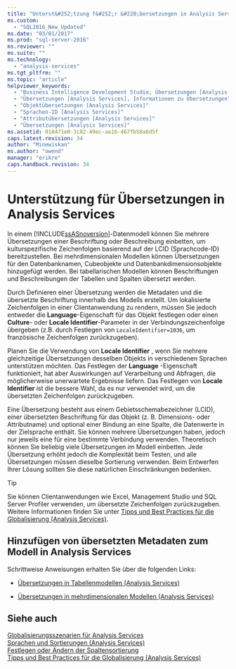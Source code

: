 ```yaml
---
title: "Unterst&#252;tzung f&#252;r &#220;bersetzungen in Analysis Services | Microsoft Docs"
ms.custom: 
  - "SQL2016_New_Updated"
ms.date: "03/01/2017"
ms.prod: "sql-server-2016"
ms.reviewer: ""
ms.suite: ""
ms.technology: 
  - "analysis-services"
ms.tgt_pltfrm: ""
ms.topic: "article"
helpviewer_keywords: 
  - "Business Intelligence Development Studio, Übersetzungen [Analysis Services]"
  - "Übersetzungen [Analysis Services], Informationen zu Übersetzungen"
  - "Objektübersetzungen [Analysis Services]"
  - "Sprachen-ID [Analysis Services]"
  - "Attributübersetzungen [Analysis Services]"
  - "Übersetzungen [Analysis Services]"
ms.assetid: 018471e0-3c82-49ec-aa16-467fb58a6d5f
caps.latest.revision: 34
author: "Minewiskan"
ms.author: "owend"
manager: "erikre"
caps.handback.revision: 34
---
```

# Unterst&#252;tzung f&#252;r &#220;bersetzungen in Analysis Services
  In einem [!INCLUDE[ssASnoversion](../includes/ssasnoversion-md.md)]-Datenmodell können Sie mehrere Übersetzungen einer Beschriftung oder Beschreibung einbetten, um kulturspezifische Zeichenfolgen basierend auf der LCID (Sprachcode-ID) bereitzustellen. Bei mehrdimensionalen Modellen können Übersetzungen für den Datenbanknamen, Cubeobjekte und Datenbankdimensionsobjekte hinzugefügt werden. Bei tabellarischen Modellen können Beschriftungen und Beschreibungen der Tabellen und Spalten übersetzt werden.  
  
 Durch Definieren einer Übersetzung werden die Metadaten und die übersetzte Beschriftung innerhalb des Modells erstellt. Um lokalisierte Zeichenfolgen in einer Clientanwendung zu rendern, müssen Sie jedoch entweder die **Language**-Eigenschaft für das Objekt festlegen oder einen **Culture**- oder **Locale Identifier**-Parameter in der Verbindungszeichenfolge übergeben (z.B. durch Festlegen von `LocaleIdentifier=1036`, um französische Zeichenfolgen zurückzugeben).  
  
 Planen Sie die Verwendung von **Locale Identifier** , wenn Sie mehrere gleichzeitige Übersetzungen desselben Objekts in verschiedenen Sprachen unterstützen möchten. Das Festlegen der **Language** -Eigenschaft funktioniert, hat aber Auswirkungen auf Verarbeitung und Abfragen, die möglicherweise unerwartete Ergebnisse liefern. Das Festlegen von **Locale Identifier** ist die bessere Wahl, da es nur verwendet wird, um die übersetzten Zeichenfolgen zurückzugeben.  
  
 Eine Übersetzung besteht aus einem Gebietsschemabezeichner (LCID), einer übersetzten Beschriftung für das Objekt (z. B. Dimensions- oder Attributname) und optional einer Bindung an eine Spalte, die Datenwerte in der Zielsprache enthält. Sie können mehrere Übersetzungen haben, jedoch nur jeweils eine für eine bestimmte Verbindung verwenden. Theoretisch können Sie beliebig viele Übersetzungen im Modell einbetten. Jede Übersetzung erhöht jedoch die Komplexität beim Testen, und alle Übersetzungen müssen dieselbe Sortierung verwenden. Beim Entwerfen Ihrer Lösung sollten Sie diese natürlichen Einschränkungen bedenken.  
  
> [!TIP]  
>  Sie können Clientanwendungen wie Excel, Management Studio und SQL Server Profiler verwenden, um übersetzte Zeichenfolgen zurückzugeben. Weitere Informationen finden Sie unter [Tipps und Best Practices für die Globalisierung &#40;Analysis Services&#41;](../analysis-services/globalization-tips-and-best-practices-analysis-services.md).  
  
## Hinzufügen von übersetzten Metadaten zum Modell in Analysis Services  
 Schrittweise Anweisungen erhalten Sie über die folgenden Links:  
  
-   [Übersetzungen in Tabellenmodellen &#40;Analysis Services&#41;](../analysis-services/tabular-models/translations-in-tabular-models-analysis-services.md)  
  
-   [Übersetzungen in mehrdimensionalen Modellen &#40;Analysis Services&#41;](../analysis-services/multidimensional-models/translations-in-multidimensional-models-analysis-services.md)  
  
## Siehe auch  
 [Globalisierungsszenarien für Analysis Services](../analysis-services/globalization-scenarios-for-analysis-services.md)   
 [Sprachen und Sortierungen &#40;Analysis Services&#41;](../analysis-services/languages-and-collations-analysis-services.md)   
 [Festlegen oder Ändern der Spaltensortierung](../relational-databases/collations/set-or-change-the-column-collation.md)   
 [Tipps und Best Practices für die Globalisierung &#40;Analysis Services&#41;](../analysis-services/globalization-tips-and-best-practices-analysis-services.md)  
  
  